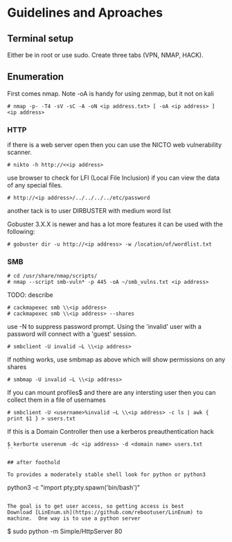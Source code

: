 # Guidelines and Aproaches

## Terminal setup

Either be in root or use sudo. 
Create three tabs (VPN, NMAP, HACK).

## Enumeration

First comes nmap.  Note -oA is handy for using zenmap, but it not on kali 
```
# nmap -p- -T4 -sV -sC -A -oN <ip address.txt> [ -oA <ip address> ]  <ip address>
```

### HTTP
if there is a web server open then you can use the NICTO web vulnerability scanner. 
```
# nikto -h http://<<ip address>
```
use browser to check for LFI (Local File Inclusion) if you can view the data of any special files.
```
# http://<ip address>/../../../../etc/password
```
another tack is to user DIRBUSTER with medium word list

Gobuster 3.X.X is newer and has a lot more features it can be used with the following:
```
# gobuster dir -u http://<ip address> -w /location/of/wordlist.txt
```
### SMB

```
# cd /usr/share/nmap/scripts/
# nmap --script smb-vuln* -p 445 -oA ~/smb_vulns.txt <ip address>
```

TODO: describe
```
# cackmapexec smb \\<ip address>
# cackmapexec smb \\<ip address> --shares
```

use -N to suppress password prompt. Using the 'invalid' user with a <cr> password will connect with a 'guest' session.
```
# smbclient -U invalid –L \\<ip address>
```

If nothing works, use smbmap as above which will show permissions on any shares
```
# smbmap -U invalid –L \\<ip address>
```

If you can mount profiles$ and there are any intersting user then you can collect them in a  file of usernames 
```
# smbclient -U <username>%invalid –L \\<ip address> -c ls | awk { print $1 } > users.txt
```

If this is a Domain Controller then use a kerberos preauthentication hack
```
$ kerburte userenum -dc <ip address> -d <domain name> users.txt
``

## after foothold

To provides a moderately stable shell look for python or python3
```
python3 -c "import pty;pty.spawn('bin/bash')"
```

The goal is to get user access, so getting access is best
Download [LinEnum.sh](https://github.com/rebootuser/LinEnum) to machine.  One way is to use a python server
```
$ sudo python -m Simple/HttpServer 80
```

